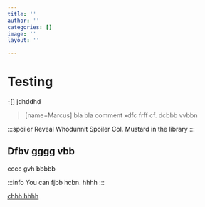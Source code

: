 ```yaml
---
title: ''
author: ''
categories: []
image: ''
layout: ''

---
```

# Testing

\-\[\] jdhddhd

> \[name=Marcus\]
> bla bla comment
> xdfc frff cf.
> dcbbb vvbbn

:::spoiler Reveal Whodunnit Spoiler
Col. Mustard in the library
:::

## Dfbv gggg vbb

cccc gvh bbbbb

:::info
You can fjbb hcbn. hhhh
:::

[chhh hhhh](https://hhjh.gt)